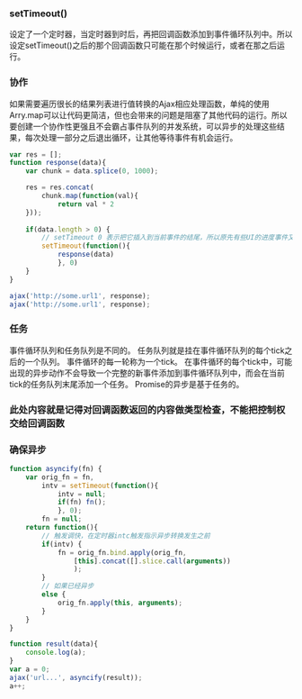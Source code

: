 
### setTimeout()
设定了一个定时器，当定时器到时后，再把回调函数添加到事件循环队列中。所以设定setTimeout()之后的那个回调函数只可能在那个时候运行，或者在那之后运行。

### 协作
如果需要遍历很长的结果列表进行值转换的Ajax相应处理函数，单纯的使用Arry.map可以让代码更简洁，但也会带来的问题是阻塞了其他代码的运行。所以要创建一个协作性更强且不会霸占事件队列的并发系统，可以异步的处理这些结果，每次处理一部分之后退出循环，让其他等待事件有机会运行。

```js
var res = [];
function response(data){
    var chunk = data.splice(0, 1000);

    res = res.concat(
        chunk.map(function(val){
            return val * 2
    }));
    
    if(data.length > 0) {
        // setTimeout 0 表示把它插入到当前事件的结尾，所以原先有些UI的进度事件又能再次执行
        setTimeout(function(){
            response(data)
            }, 0)
    }
}

ajax('http://some.url1', response);
ajax('http://some.url1', response);
```

### 任务
事件循环队列和任务队列是不同的。
任务队列就是挂在事件循环队列的每个tick之后的一个队列。
事件循环的每一轮称为一个tick。
在事件循环的每个tick中，可能出现的异步动作不会导致一个完整的新事件添加到事件循环队列中，而会在当前tick的任务队列末尾添加一个任务。
Promise的异步是基于任务的。

### 此处内容就是记得对回调函数返回的内容做类型检查，不能把控制权交给回调函数

### 确保异步
```js
function asyncify(fn) {
    var orig_fn = fn,
        intv = setTimeout(function(){
            intv = null;
            if(fn) fn();
            }, 0);
        fn = null;
    return function(){
        // 触发调快，在定时器intc触发指示异步转换发生之前
        if(intv) {
            fn = orig_fn.bind.apply(orig_fn,
                [this].concat([].slice.call(arguments))
                );
        }
        // 如果已经异步
        else {
            orig_fn.apply(this, arguments);
        }
    }
}

function result(data){
    console.log(a);
}
var a = 0;
ajax('url...', asyncify(result));
a++;
```